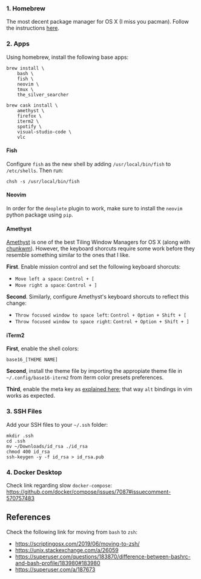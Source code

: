 [homebrew]: https://brew.sh/
[amethyst]: https://github.com/ianyh/Amethyst
[chunkwm]: https://github.com/koekeishiya/chunkwm
[iterm-meta]: https://stackoverflow.com/questions/196357/making-iterm-to-translate-meta-key-in-the-same-way-as-in-other-oses

### 1. Homebrew

The most decent package manager for OS X (I miss you pacman). Follow the instructions
[here][homebrew].

### 2. Apps

Using homebrew, install the following base apps:

```
brew install \
    bash \
    fish \
    neovim \
    tmux \
    the_silver_searcher

brew cask install \
    amethyst \
    firefox \
    iterm2 \
    spotify \
    visual-studio-code \
    vlc
```

#### Fish

Configure `fish` as the new shell by adding `/usr/local/bin/fish` to `/etc/shells`. Then run:

```
chsh -s /usr/local/bin/fish
```

#### Neovim

In order for the `deoplete` plugin to work, make sure to install the `neovim` python package using `pip`.

#### Amethyst

[Amethyst][amethyst] is one of the best Tiling Window Managers for OS X (along with [chunkwm][chunkwm]).
However, the keyboard shorcuts require some work before they resemble something similar to the ones that
I like.

**First**. Enable mission control and set the following keyboard shorcuts:

- `Move left a space`: `Control + [`
- `Move right a space`: `Control + ]`

**Second**. Similarly, configure Amethyst's keyboard shorcuts to reflect this change:

- `Throw focused window to space left`: `Control + Option + Shift + [`
- `Throw focused window to space right`: `Control + Option + Shift + ]`

#### iTerm2

**First**, enable the shell colors:

```
base16_[THEME NAME]
```

**Second**, install the theme file by importing the appropiate theme file
in `~/.config/base16-iterm2` from iterm color presets preferences.

**Third**, enable the meta key as [explained here][iterm-meta]; that way `alt` bindings in vim works
as expected.

### 3. SSH Files

Add your SSH files to your `~/.ssh` folder:

```
mkdir .ssh
cd .ssh
mv ~/Downloads/id_rsa ./id_rsa
chmod 400 id_rsa
ssh-keygen -y -f id_rsa > id_rsa.pub
```

### 4. Docker Desktop

Check link regarding slow `docker-compose`:
https://github.com/docker/compose/issues/7087#issuecomment-570757483

## References

Check the following link for moving from `bash` to `zsh`:
- https://scriptingosx.com/2019/06/moving-to-zsh/
- https://unix.stackexchange.com/a/26059
- https://superuser.com/questions/183870/difference-between-bashrc-and-bash-profile/183980#183980
- https://superuser.com/a/187673
